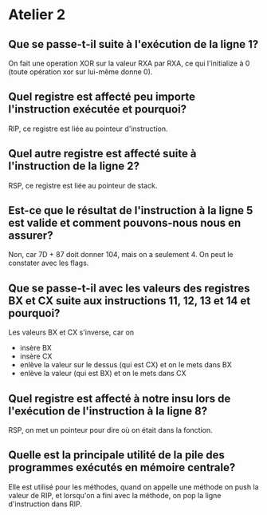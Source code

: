 # Atelier 2

## Que se passe-t-il suite à l'exécution de la ligne 1?
On fait une operation XOR sur la valeur RXA par RXA, ce qui l'initialize à 0 (toute opération xor sur lui-même donne 0).

## Quel registre est affecté peu importe l'instruction exécutée et pourquoi?
RIP, ce registre est liée au pointeur d'instruction.

## Quel autre registre est affecté suite à l'instruction de la ligne 2?
RSP, ce registre est liée au pointeur de stack.

## Est-ce que le résultat de l'instruction à la ligne 5 est valide et comment pouvons-nous nous en assurer?
Non, car 7D + 87 doit donner 104, mais on a seulement 4. On peut le constater avec les flags.

## Que se passe-t-il avec les valeurs des registres BX et CX suite aux instructions 11, 12, 13 et 14 et pourquoi?
Les valeurs BX et CX s'inverse, car on
- insère BX
- insère CX
- enlève la valeur sur le dessus (qui est CX) et on le mets dans BX
- enlève la valeur (qui est BX) et on le mets dans CX

## Quel registre est affecté à notre insu lors de l'exécution de l'instruction à la ligne 8?
RSP, on met un pointeur pour dire où on était dans la fonction.

## Quelle est la principale utilité de la pile des programmes exécutés en mémoire centrale?
Elle est utilisé pour les méthodes, quand on appelle une méthode on push la valeur de RIP, et lorsqu'on a fini avec la méthode, on pop la ligne d'instruction dans RIP.
